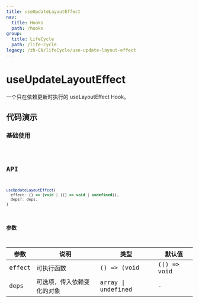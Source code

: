 ```yaml
---
title: useUpdateLayoutEffect
nav:
  title: Hooks
  path: /hooks
group:
  title: LifeCycle
  path: /life-cycle
legacy: /zh-CN/lifeCycle/use-update-layout-effect
---
```


# useUpdateLayoutEffect

一个只在依赖更新时执行的 useLayoutEffect Hook。

## 代码演示

### 基础使用

<code src="./demo/demo1.tsx" />

## API

```javascript
useUpdateLayoutEffect(
  effect: () => (void | (() => void | undefined)),
  deps?: deps,
)
```

### 参数

| 参数    | 说明                                         | 类型                   | 默认值 |
|---------|----------------------------------------------|------------------------|--------|
| effect | 可执行函数  | () => (void | (() => void | undefined)) | -      |
| deps | 可选项，传入依赖变化的对象  | array \| undefined | -      |
